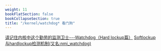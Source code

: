 ```yaml
---
weight: 11
bookFlatSection: false
bookCollapseSection: true
title: "/kernel/watchdog* 看门狗"
---
```


[请记住内核中这个勤劳的监测卫士---Watchdog（Hard lockup篇）](https://zhuanlan.zhihu.com/p/566664015)
[Softlockup与hardlockup检测机制(又名:nmi_watchdog)](https://www.kernel.org/doc/html/latest/translations/zh_CN/admin-guide/lockup-watchdogs.html)
